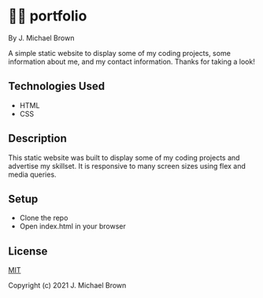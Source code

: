 # 👨‍💻 portfolio

By J. Michael Brown

A simple static website to display some of my coding projects, some information about me, and my contact information. Thanks for taking a look!

## Technologies Used
* HTML
* CSS

## Description

This static website was built to display some of my coding projects and advertise my skillset. It is responsive to many screen sizes using flex and media queries.

## Setup

* Clone the repo
* Open index.html in your browser

## License

[MIT](./LICENSE)

Copyright (c) 2021 J. Michael Brown
